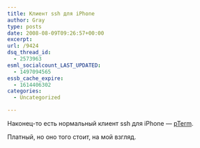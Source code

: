 ```yaml
---
title: Клиент ssh для iPhone
author: Gray
type: posts
date: 2008-08-09T09:26:57+00:00
excerpt:
url: /9424
dsq_thread_id:
  - 2573963
esml_socialcount_LAST_UPDATED:
  - 1497094565
essb_cache_expire:
  - 1614406302
categories:
  - Uncategorized

---
```








Наконец-то есть нормальный клиент ssh для iPhone &#8212; <a href="http://theappleblog.com/2008/08/08/my-holy-grail-of-iphone-apps-arrives-pterm/" target="_blank">pTerm</a>.

Платный, но оно того стоит, на мой взгляд.